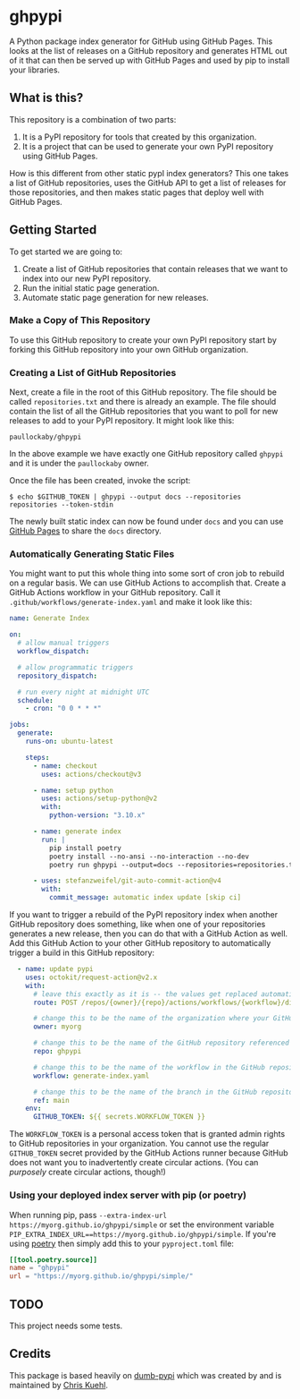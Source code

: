 # ghpypi
A Python package index generator for GitHub using GitHub Pages. This looks at the list of releases on a GitHub repository and generates HTML out of it that can then be served up with GitHub Pages and used by pip to install your libraries.

## What is this?

This repository is a combination of two parts:

1. It is a PyPI repository for tools that created by this organization.
2. It is a project that can be used to generate your own PyPI repository using GitHub Pages.

How is this different from other static pypI index generators? This one takes a list of GitHub repositories, uses the GitHub API to get a list of releases for those repositories, and then makes static pages that deploy well with GitHub Pages.

## Getting Started

To get started we are going to:

1. Create a list of GitHub repositories that contain releases that we want to index into our new PyPI repository.
2. Run the initial static page generation.
3. Automate static page generation for new releases.

### Make a Copy of This Repository

To use this GitHub repository to create your own PyPI repository start by forking this GitHub repository into your own GitHub organization.

### Creating a List of GitHub Repositories

Next, create a file in the root of this GitHub repository. The file should be called `repositories.txt` and there is already an example. The file should contain the list of all the GitHub repositories that you want to poll for new releases to add to your PyPI repository. It might look like this:

    paullockaby/ghpypi

In the above example we have exactly one GitHub repository called `ghpypi` and it is under the `paullockaby` owner.

Once the file has been created, invoke the script:

    $ echo $GITHUB_TOKEN | ghpypi --output docs --repositories repositories --token-stdin

The newly built static index can now be found under `docs` and you can use [GitHub Pages](https://docs.github.com/en/pages/getting-started-with-github-pages/creating-a-github-pages-site) to share the `docs` directory.

### Automatically Generating Static Files

You might want to put this whole thing into some sort of cron job to rebuild on a regular basis. We can use GitHub Actions to accomplish that. Create a GitHub Actions workflow in your GitHub repository. Call it `.github/workflows/generate-index.yaml` and make it look like this:

```yaml
name: Generate Index

on:
  # allow manual triggers
  workflow_dispatch:

  # allow programmatic triggers
  repository_dispatch:

  # run every night at midnight UTC
  schedule:
    - cron: "0 0 * * *"

jobs:
  generate:
    runs-on: ubuntu-latest

    steps:
      - name: checkout
        uses: actions/checkout@v3

      - name: setup python
        uses: actions/setup-python@v2
        with:
          python-version: "3.10.x"

      - name: generate index
        run: |
          pip install poetry
          poetry install --no-ansi --no-interaction --no-dev
          poetry run ghpypi --output=docs --repositories=repositories.txt --token=${{ secrets.GITHUB_TOKEN }}

      - uses: stefanzweifel/git-auto-commit-action@v4
        with:
          commit_message: automatic index update [skip ci]
```

If you want to trigger a rebuild of the PyPI repository index when another GitHub repository does something, like when one of your repositories generates a new release, then you can do that with a GitHub Action as well. Add this GitHub Action to your other GitHub repository to automatically trigger a build in this GitHub repository:

```yaml
  - name: update pypi
    uses: octokit/request-action@v2.x
    with:
      # leave this exactly as it is -- the values get replaced automatically
      route: POST /repos/{owner}/{repo}/actions/workflows/{workflow}/dispatches

      # change this to be the name of the organization where your GitHub Pages PyPI repository exists 
      owner: myorg

      # change this to be the name of the GitHub repository referenced above
      repo: ghpypi

      # change this to be the name of the workflow in the GitHub repository that you're targeting
      workflow: generate-index.yaml

      # change this to be the name of the branch in the GitHub repository that you're targeting
      ref: main
    env:
      GITHUB_TOKEN: ${{ secrets.WORKFLOW_TOKEN }}
```

The `WORKFLOW_TOKEN` is a personal access token that is granted admin rights to GitHub repositories in your organization. You cannot use the regular `GITHUB_TOKEN` secret provided by the GitHub Actions runner because GitHub does not want you to inadvertently create circular actions. (You can _purposely_ create circular actions, though!)

### Using your deployed index server with pip (or poetry)

When running pip, pass `--extra-index-url https://myorg.github.io/ghpypi/simple` or set the environment variable `PIP_EXTRA_INDEX_URL==https://myorg.github.io/ghpypi/simple`. If you're using [poetry](https://python-poetry.org/) then simply add this to your `pyproject.toml` file:

```toml
[[tool.poetry.source]]
name = "ghpypi"
url = "https://myorg.github.io/ghpypi/simple/"
```

## TODO

This project needs some tests.

## Credits

This package is based heavily on [dumb-pypi](https://github.com/chriskuehl/dumb-pypi) which was created by and is maintained by [Chris Kuehl](https://github.com/chriskuehl).
